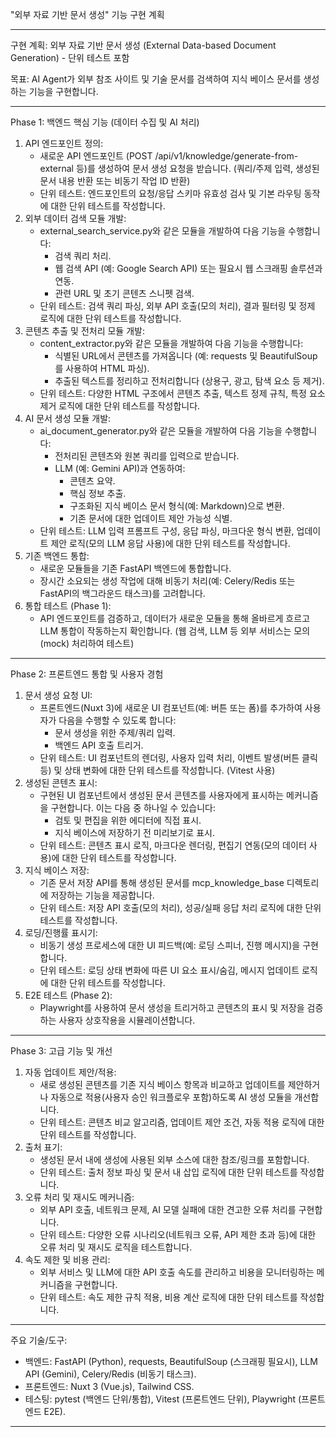 "외부 자료 기반 문서 생성" 기능 구현 계획

  ---

  구현 계획: 외부 자료 기반 문서 생성 (External Data-based Document Generation) - 단위 테스트 포함

  목표: AI Agent가 외부 참조 사이트 및 기술 문서를 검색하여 지식 베이스 문서를 생성하는 기능을
  구현합니다.

  ---

  Phase 1: 백엔드 핵심 기능 (데이터 수집 및 AI 처리)

   1. API 엔드포인트 정의:
       * 새로운 API 엔드포인트 (POST /api/v1/knowledge/generate-from-external 등)를 생성하여 문서
         생성 요청을 받습니다. (쿼리/주제 입력, 생성된 문서 내용 반환 또는 비동기 작업 ID 반환)
       * 단위 테스트: 엔드포인트의 요청/응답 스키마 유효성 검사 및 기본 라우팅 동작에 대한 단위
         테스트를 작성합니다.
   2. 외부 데이터 검색 모듈 개발:
       * external_search_service.py와 같은 모듈을 개발하여 다음 기능을 수행합니다:
           * 검색 쿼리 처리.
           * 웹 검색 API (예: Google Search API) 또는 필요시 웹 스크래핑 솔루션과 연동.
           * 관련 URL 및 초기 콘텐츠 스니펫 검색.
       * 단위 테스트: 검색 쿼리 파싱, 외부 API 호출(모의 처리), 결과 필터링 및 정제 로직에 대한 단위
         테스트를 작성합니다.
   3. 콘텐츠 추출 및 전처리 모듈 개발:
       * content_extractor.py와 같은 모듈을 개발하여 다음 기능을 수행합니다:
           * 식별된 URL에서 콘텐츠를 가져옵니다 (예: requests 및 BeautifulSoup를 사용하여 HTML 파싱).
           * 추출된 텍스트를 정리하고 전처리합니다 (상용구, 광고, 탐색 요소 등 제거).
       * 단위 테스트: 다양한 HTML 구조에서 콘텐츠 추출, 텍스트 정제 규칙, 특정 요소 제거 로직에 대한
         단위 테스트를 작성합니다.
   4. AI 문서 생성 모듈 개발:
       * ai_document_generator.py와 같은 모듈을 개발하여 다음 기능을 수행합니다:
           * 전처리된 콘텐츠와 원본 쿼리를 입력으로 받습니다.
           * LLM (예: Gemini API)과 연동하여:
               * 콘텐츠 요약.
               * 핵심 정보 추출.
               * 구조화된 지식 베이스 문서 형식(예: Markdown)으로 변환.
               * 기존 문서에 대한 업데이트 제안 가능성 식별.
       * 단위 테스트: LLM 입력 프롬프트 구성, 응답 파싱, 마크다운 형식 변환, 업데이트 제안 로직(모의
         LLM 응답 사용)에 대한 단위 테스트를 작성합니다.
   5. 기존 백엔드 통합:
       * 새로운 모듈들을 기존 FastAPI 백엔드에 통합합니다.
       * 장시간 소요되는 생성 작업에 대해 비동기 처리(예: Celery/Redis 또는 FastAPI의 백그라운드
         태스크)를 고려합니다.
   6. 통합 테스트 (Phase 1):
       * API 엔드포인트를 검증하고, 데이터가 새로운 모듈을 통해 올바르게 흐르고 LLM 통합이 작동하는지
         확인합니다. (웹 검색, LLM 등 외부 서비스는 모의(mock) 처리하여 테스트)

  ---

  Phase 2: 프론트엔드 통합 및 사용자 경험

   1. 문서 생성 요청 UI:
       * 프론트엔드(Nuxt 3)에 새로운 UI 컴포넌트(예: 버튼 또는 폼)를 추가하여 사용자가 다음을 수행할
         수 있도록 합니다:
           * 문서 생성을 위한 주제/쿼리 입력.
           * 백엔드 API 호출 트리거.
       * 단위 테스트: UI 컴포넌트의 렌더링, 사용자 입력 처리, 이벤트 발생(버튼 클릭 등) 및 상태
         변화에 대한 단위 테스트를 작성합니다. (Vitest 사용)
   2. 생성된 콘텐츠 표시:
       * 구현된 UI 컴포넌트에서 생성된 문서 콘텐츠를 사용자에게 표시하는 메커니즘을 구현합니다. 이는
         다음 중 하나일 수 있습니다:
           * 검토 및 편집을 위한 에디터에 직접 표시.
           * 지식 베이스에 저장하기 전 미리보기로 표시.
       * 단위 테스트: 콘텐츠 표시 로직, 마크다운 렌더링, 편집기 연동(모의 데이터 사용)에 대한 단위
         테스트를 작성합니다.
   3. 지식 베이스 저장:
       * 기존 문서 저장 API를 통해 생성된 문서를 mcp_knowledge_base 디렉토리에 저장하는 기능을
         제공합니다.
       * 단위 테스트: 저장 API 호출(모의 처리), 성공/실패 응답 처리 로직에 대한 단위 테스트를
         작성합니다.
   4. 로딩/진행률 표시기:
       * 비동기 생성 프로세스에 대한 UI 피드백(예: 로딩 스피너, 진행 메시지)을 구현합니다.
       * 단위 테스트: 로딩 상태 변화에 따른 UI 요소 표시/숨김, 메시지 업데이트 로직에 대한 단위
         테스트를 작성합니다.
   5. E2E 테스트 (Phase 2):
       * Playwright를 사용하여 문서 생성을 트리거하고 콘텐츠의 표시 및 저장을 검증하는 사용자
         상호작용을 시뮬레이션합니다.

  ---

  Phase 3: 고급 기능 및 개선

   1. 자동 업데이트 제안/적용:
       * 새로 생성된 콘텐츠를 기존 지식 베이스 항목과 비교하고 업데이트를 제안하거나 자동으로
         적용(사용자 승인 워크플로우 포함)하도록 AI 생성 모듈을 개선합니다.
       * 단위 테스트: 콘텐츠 비교 알고리즘, 업데이트 제안 조건, 자동 적용 로직에 대한 단위 테스트를
         작성합니다.
   2. 출처 표기:
       * 생성된 문서 내에 생성에 사용된 외부 소스에 대한 참조/링크를 포함합니다.
       * 단위 테스트: 출처 정보 파싱 및 문서 내 삽입 로직에 대한 단위 테스트를 작성합니다.
   3. 오류 처리 및 재시도 메커니즘:
       * 외부 API 호출, 네트워크 문제, AI 모델 실패에 대한 견고한 오류 처리를 구현합니다.
       * 단위 테스트: 다양한 오류 시나리오(네트워크 오류, API 제한 초과 등)에 대한 오류 처리 및
         재시도 로직을 테스트합니다.
   4. 속도 제한 및 비용 관리:
       * 외부 서비스 및 LLM에 대한 API 호출 속도를 관리하고 비용을 모니터링하는 메커니즘을
         구현합니다.
       * 단위 테스트: 속도 제한 규칙 적용, 비용 계산 로직에 대한 단위 테스트를 작성합니다.

  ---

  주요 기술/도구:

   * 백엔드: FastAPI (Python), requests, BeautifulSoup (스크래핑 필요시), LLM API (Gemini),
     Celery/Redis (비동기 태스크).
   * 프론트엔드: Nuxt 3 (Vue.js), Tailwind CSS.
   * 테스팅: pytest (백엔드 단위/통합), Vitest (프론트엔드 단위), Playwright (프론트엔드 E2E).

  ---
